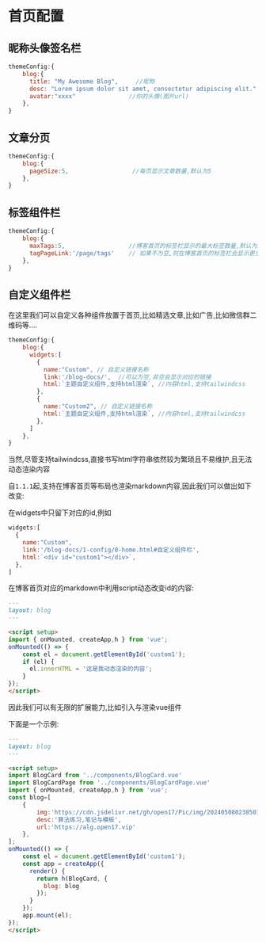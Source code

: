 # 首页配置


## 昵称头像签名栏
```js
themeConfig:{
    blog:{
      title: "My Awesome Blog",     //昵称
      desc: "Lorem ipsum dolor sit amet, consectetur adipiscing elit.",  //签名
      avatar:"xxxx"               //你的头像(图片url)
    },
}
```

## 文章分页
```js
themeConfig:{
    blog:{
      pageSize:5,                  //每页显示文章数量,默认为5
    },
}
```

## 标签组件栏
```js
themeConfig:{
    blog:{
      maxTags:5,                  //博客首页的标签栏显示的最大标签数量,默认为5
      tagPageLink:'/page/tags'    // 如果不为空,则在博客首页的标签栏会显示更多标签的链接,点击后会跳转到该链接(请填写标签页的链接)
    },
}
```

## 自定义组件栏<Badge type="tip" text="NEW" />

在这里我们可以自定义各种组件放置于首页,比如精选文章,比如广告,比如微信群二维码等....

```js
themeConfig:{
    blog:{
      widgets:[
        {
          name:"Custom", // 自定义链接名称
          link:'/blog-docs/',  //可以为空,非空会显示对应的链接
          html:`主题自定义组件,支持html渲染`, //内容html,支持tailwindcss
        },
        {
          name:"Custom2", // 自定义链接名称
          html:`主题自定义组件,支持html渲染`, //内容html,支持tailwindcss
        },
      ]
    },
}
```
当然,尽管支持tailwindcss,直接书写html字符串依然较为繁琐且不易维护,且无法动态渲染内容

自`1.1.1`起,支持在博客首页等布局也渲染markdown内容,因此我们可以做出如下改变:

在widgets中只留下对应的id,例如
```js
widgets:[
  {
    name:"Custom",
    link:'/blog-docs/1-config/0-home.html#自定义组件栏',
    html:`<div id="custom1"></div>`,
  },
]
```

在博客首页对应的markdown中利用script动态改变id的内容:
```md
---
layout: blog
---

<script setup>
import { onMounted, createApp,h } from 'vue';
onMounted(() => {
    const el = document.getElementById('custom1');
    if (el) {
      el.innerHTML = '这是我动态渲染的内容';
    }
});
</script>
```

因此我们可以有无限的扩展能力,比如引入与渲染vue组件

下面是一个示例:

```md
---
layout: blog
---

<script setup>
import BlogCard from '../components/BlogCard.vue'
import BlogCardPage from '../components/BlogCardPage.vue'
import { onMounted, createApp,h } from 'vue';
const blog=[
    {
        img:'https://cdn.jsdelivr.net/gh/open17/Pic/img/202405080238501.png',
        desc:'算法练习,笔记与模板',
        url:'https://alg.open17.vip'
    },
];
onMounted(() => {
    const el = document.getElementById('custom1');
    const app = createApp({
      render() {
        return h(BlogCard, {
          blog: blog
        });
      }
    });
    app.mount(el);
});
</script>
```
